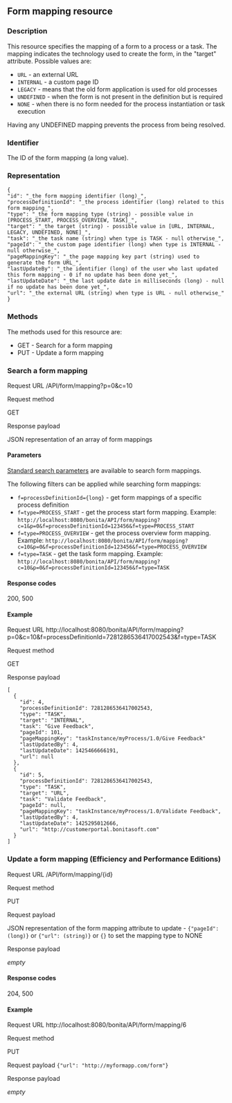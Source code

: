 ## Form mapping resource

### Description

This resource specifies the mapping of a form to a process or a task. The mapping indicates the technology used to create the form, in the "target" attribute. Possible values are:

* `URL` - an external URL
* `INTERNAL` - a custom page ID
* `LEGACY` - means that the old form application is used for old processes
* `UNDEFINED` - when the form is not present in the definition but is required
* `NONE` - when there is no form needed for the process instantiation or task execution

Having any UNDEFINED mapping prevents the process from being resolved.

### Identifier

The ID of the form mapping (a long value).

### Representation

    {
    "id": "_the form mapping identifier (long)_",
    "processDefinitionId": "_the process identifier (long) related to this form mapping_",
    "type": "_the form mapping type (string) - possible value in [PROCESS_START, PROCESS_OVERVIEW, TASK]_",
    "target": "_the target (string) - possible value in [URL, INTERNAL, LEGACY, UNDEFINED, NONE]_",
    "task": "_the task name (string) when type is TASK - null otherwise_",
    "pageId": "_the custom page identifier (long) when type is INTERNAL - null otherwise_",
    "pageMappingKey": "_the page mapping key part (string) used to generate the form URL_",
    "lastUpdateBy": "_the identifier (long) of the user who last updated this form mapping - 0 if no update has been done yet_",
    "lastUpdateDate": "_the last update date in milliseconds (long) - null if no update has been done yet_",
    "url": "_the external URL (string) when type is URL - null otherwise_"
    }
    

### Methods

The methods used for this resource are:

* GET - Search for a form mapping
* PUT - Update a form mapping

### Search a form mapping

Request URL
/API/form/mapping?p=0&c=10

Request method

GET

Response payload

JSON representation of an array of form mappings

#### Parameters

[Standard search parameters](rest-api-overview.md#standard_search_params) are available to search form mappings.

The following filters can be applied while searching form mappings:

* `f=processDefinitionId={long}` - get form mappings of a specific process definition
* `f=type=PROCESS_START` - get the process start form mapping. Example: `http://localhost:8080/bonita/API/form/mapping?c=1&p=0&f=processDefinitionId=123456&f=type=PROCESS_START`
* `f=type=PROCESS_OVERVIEW` - get the process overview form mapping. Example: `http://localhost:8080/bonita/API/form/mapping?c=10&p=0&f=processDefinitionId=123456&f=type=PROCESS_OVERVIEW`
* `f=type=TASK` - get the task form mapping. Example: `http://localhost:8080/bonita/API/form/mapping?c=10&p=0&f=processDefinitionId=123456&f=type=TASK`

#### Response codes

200, 500

#### Example
Request URL
http://localhost:8080/bonita/API/form/mapping?p=0&c=10&f=processDefinitionId=7281286536417002543&f=type=TASK

Request method

GET

Response payload

    
    [
      {
        "id": 4,
        "processDefinitionId": 7281286536417002543,
        "type": "TASK",
        "target": "INTERNAL",
        "task": "Give Feedback",
        "pageId": 101,
        "pageMappingKey": "taskInstance/myProcess/1.0/Give Feedback"
        "lastUpdatedBy": 4,
        "lastUpdateDate": 1425466666191,
        "url": null
      },
      {
        "id": 5,
        "processDefinitionId": 7281286536417002543,
        "type": "TASK",
        "target": "URL",
        "task": "Validate Feedback",
        "pageId": null,
        "pageMappingKey": "taskInstance/myProcess/1.0/Validate Feedback",
        "lastUpdatedBy": 4,
        "lastUpdateDate": 1425295012666,
        "url": "http://customerportal.bonitasoft.com"
      }
    ]
    

### Update a form mapping (Efficiency and Performance Editions)

Request URL
/API/form/mapping/{id}

Request method

PUT

Request payload

JSON representation of the form mapping attribute to update -
`{"pageId": (long)}` or `{"url": (string)}` or `{}` to set the mapping type to NONE

Response payload

_empty_

#### Response codes

204, 500

#### Example
Request URL
http://localhost:8080/bonita/API/form/mapping/6

Request method

PUT

Request payload
`{"url": "http://myformapp.com/form"}`

Response payload

_empty_